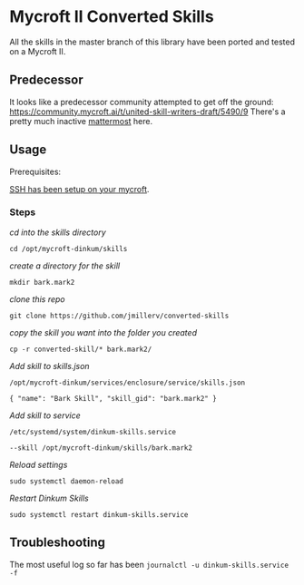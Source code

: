 # Mycroft II Converted Skills

All the skills in the master branch of this library have
been ported and tested on a Mycroft II. 

## Predecessor 
It looks like a predecessor community attempted to get off the ground: https://community.mycroft.ai/t/united-skill-writers-draft/5490/9
There's a pretty much inactive [mattermost](https://mycroft.cloud.mattermost.com/community/channels/united_skill_writers) here. 


## Usage 

Prerequisites: 

[SSH has been setup on your mycroft](https://mycroft-ai.gitbook.io/mark-ii/advanced/ssh-access). 

### Steps 

*cd into the skills directory*

`cd /opt/mycroft-dinkum/skills` 

*create a directory for the skill*  

`mkdir bark.mark2` 

*clone this repo*  

`git clone https://github.com/jmillerv/converted-skills` 

*copy the skill you want into the folder you created*  

`cp -r converted-skill/* bark.mark2/` 

*Add skill to skills.json*  

`/opt/mycroft-dinkum/services/enclosure/service/skills.json` 

`{ "name": "Bark Skill", "skill_gid": "bark.mark2" }`

*Add skill to service*   

`/etc/systemd/system/dinkum-skills.service` 

`--skill /opt/mycroft-dinkum/skills/bark.mark2`

*Reload settings*   

`sudo systemctl daemon-reload`

*Restart Dinkum Skills*   

`sudo systemctl restart dinkum-skills.service`

## Troubleshooting 
The most useful log so far has been `journalctl -u dinkum-skills.service -f`
